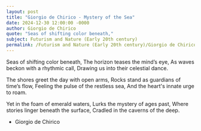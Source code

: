 ```yaml
---
layout: post
title: "Giorgio de Chirico - Mystery of the Sea"
date: 2024-12-30 12:00:00 -0000
author: Giorgio de Chirico
quote: "Seas of shifting color beneath,"
subject: Futurism and Nature (Early 20th century)
permalink: /Futurism and Nature (Early 20th century)/Giorgio de Chirico/Giorgio de Chirico - Mystery of the Sea
---
```


Seas of shifting color beneath,
The horizon teases the mind’s eye,
As waves beckon with a rhythmic call,
Drawing us into their celestial dance.

The shores greet the day with open arms,
Rocks stand as guardians of time’s flow,
Feeling the pulse of the restless sea,
And the heart's innate urge to roam.

Yet in the foam of emerald waters,
Lurks the mystery of ages past,
Where stories linger beneath the surface,
Cradled in the caverns of the deep.

- Giorgio de Chirico
